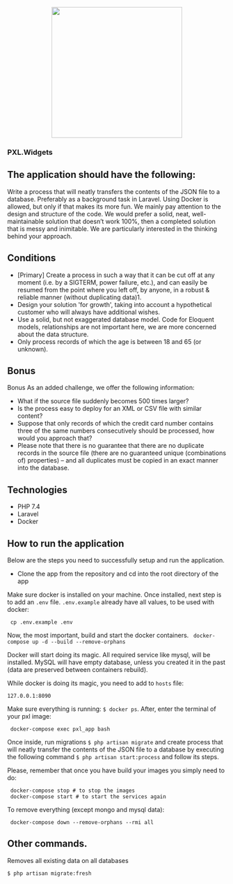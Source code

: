 <p align="center"><a href="https://pxlwidgets.com" target="_blank"><img src="https://pxlwidgets.com/images/illustrations/home-hero.png" width="300"></a></p>

### PXL.Widgets

## The application should have the following:

Write a process that will neatly transfers the contents of the JSON file to a database.
Preferably as a background task in Laravel. Using Docker is allowed, but only if that makes its more fun.
We mainly pay attention to the design and structure of the code. We would prefer a solid, neat, well-maintainable solution that doesn’t work 100%, then a completed solution that is messy and inimitable. We are particularly interested in the thinking behind your approach.


## Conditions

-  [Primary] Create a process in such a way that it can be cut off at any moment (i.e. by a
SIGTERM, power failure, etc.), and can easily be resumed from the point where you left off, by anyone, in a robust & reliable manner (without duplicating data)1.
- Design your solution 'for growth', taking into account a hypothetical customer who will always have additional wishes.
- Use a solid, but not exaggerated database model.
Code for Eloquent models, relationships are not important here, we are more concerned about the data structure.
- Only process records of which the age is between 18 and 65 (or unknown).


## Bonus

Bonus
As an added challenge, we offer the following information:
- What if the source file suddenly becomes 500 times larger?
- Is the process easy to deploy for an XML or CSV file with similar content?
- Suppose that only records of which the credit card number contains three of the same numbers consecutively should be processed, how would you approach that?
- Please note that there is no guarantee that there are no duplicate records in the source file (there are no guaranteed unique (combinations of) properties) – and all duplicates must be copied in an exact manner into the database.

## Technologies

- PHP 7.4
- Laravel
- Docker

## How to run the application

Below are the steps you need to successfully setup and run the application.
- Clone the app from the repository and cd into the root directory of the app

Make sure docker is installed on your machine.
Once installed, next step is to add an `.env` file. `.env.example` already have all values, to be used with docker:
```
 cp .env.example .env
```

Now, the most important, build and start the docker containers.
` docker-compose up -d --build --remove-orphans`

Docker will start doing its magic. All required service like mysql, will be installed.
MySQL will have empty database, unless you created it in the past (data are preserved between containers rebuild).

While docker is doing its magic, you need to add to `hosts` file:
```
127.0.0.1:8090
```

Make sure everything is running: `$ docker ps`. After, enter the terminal of your pxl image:
```
 docker-compose exec pxl_app bash
```

Once inside, run migrations `$ php artisan migrate` and create process that will neatly transfer the contents of the JSON file to a database by executing the following command `$ php artisan start:process` and follow its
steps.

Please, remember that once you have build your images you simply need to do:
```
 docker-compose stop # to stop the images
 docker-compose start # to start the services again
```

To remove everything (except mongo and mysql data):
```
 docker-compose down --remove-orphans --rmi all
```

## Other commands.

Removes all existing data on all databases

```
$ php artisan migrate:fresh 
```
